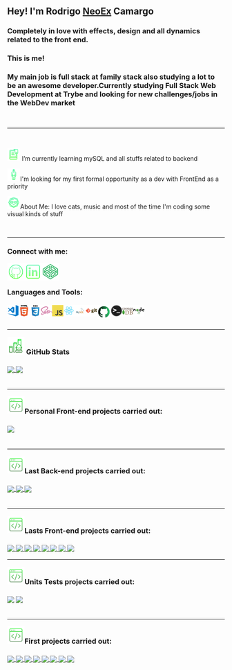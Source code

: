 ## Hey! I'm Rodrigo [NeoEx][website] Camargo

### Completely in love with effects, design and all dynamics related to the front end.
### This is me!
### My main job is full stack at family stack also studying a lot to be an awesome developer.Currently studying Full Stack Web Development at Trybe and looking for new challenges/jobs in the WebDev market
</br>
<hr>
</br>
 <p><img src="./icons8-bookmark-64.png" width="30px"/> I’m currently learning mySQL and all stuffs related to backend </p>

<p><img src="./icons8-user-male-64.png" width="30px"/>I'm looking for my first formal opportunity as a dev with FrontEnd as a priority </p>

 <p><img src="./icons8-sun-64.png" width="30px"/>About Me: I love cats, music and most of the time I'm coding some visual kinds of stuff </p>
</br>
<hr>

<p> <h3>Connect with me: </h3>

[<img align="left" alt="gitHub" width="40px" color="white" src="./icons8-github-64.png" />][website]
[<img align="left" alt="LinkedIn" width="40px" src="./icons8-linkedin-64.png" />][linkedin]
[<img align="left" alt="codePen" width="40px" src="./icons8-codepen-50.png" />][codePen]
</p>
<br>
<br>
<h3>Languages and Tools:
<br>
<br>
<img align="left" alt="Visual Studio Code" width="26px" src="https://raw.githubusercontent.com/github/explore/80688e429a7d4ef2fca1e82350fe8e3517d3494d/topics/visual-studio-code/visual-studio-code.png" />
<img align="left" alt="HTML5" width="26px" src="https://raw.githubusercontent.com/github/explore/80688e429a7d4ef2fca1e82350fe8e3517d3494d/topics/html/html.png" />
<img align="left" alt="CSS3" width="26px" src="https://raw.githubusercontent.com/github/explore/80688e429a7d4ef2fca1e82350fe8e3517d3494d/topics/css/css.png" />
<img align="left" alt="Sass" width="26px" src="https://raw.githubusercontent.com/github/explore/80688e429a7d4ef2fca1e82350fe8e3517d3494d/topics/sass/sass.png" />
<img align="left" alt="JavaScript" width="26px" src="https://raw.githubusercontent.com/github/explore/80688e429a7d4ef2fca1e82350fe8e3517d3494d/topics/javascript/javascript.png" />
<img align="left" alt="React" width="26px" src="https://raw.githubusercontent.com/github/explore/80688e429a7d4ef2fca1e82350fe8e3517d3494d/topics/react/react.png" />
<img align="left" alt="MySQL" width="26px" src="https://raw.githubusercontent.com/github/explore/80688e429a7d4ef2fca1e82350fe8e3517d3494d/topics/mysql/mysql.png" />
<img align="left" alt="Git" width="26px" src="https://raw.githubusercontent.com/github/explore/80688e429a7d4ef2fca1e82350fe8e3517d3494d/topics/git/git.png" />
<img align="left" alt="GitHub" width="32px" src="./icons8-github-48.png" />
<img align="left" alt="Terminal" width="26px" src="https://raw.githubusercontent.com/github/explore/80688e429a7d4ef2fca1e82350fe8e3517d3494d/topics/terminal/terminal.png" />
<img align="left" alt="MongoDB" width="26px" src="./mongodb.png" />
<img align="left" alt="NodeJS" width="26px" src="./nodejs.png" />

<br />
<br />

---
<summary><img src="./icons8-personal-growth-64.png" width="40px"/> GitHub Stats</summary>
<br>
<a href="https://github.com/anuraghazra/github-readme-stats">
    <img align="center" src="https://github-readme-stats.vercel.app/api?username=RodrigoNeoEx&count_private=true&include_all_commits=true&theme=chartreuse-dark&show_icons=true&hide=stars,issues" />
  <img align="center" src="https://github-readme-stats.vercel.app/api/top-langs/?username=RodrigoNeoEx&theme=chartreuse-dark&layout=compact" />
</a>
<br>
<br>
<hr>
<p>
<summary><img src="./icons8-source-code-64.png" width="40px"/>Personal Front-end projects carried out:</summary>
<br>
  <a href="https://github.com/RodrigoNeoEx/weather-call">
  <img align="center" src="https://github-readme-stats.vercel.app/api/pin/?username=RodrigoNeoEx&repo=weather-call&theme=chartreuse-dark" />
  </a>
<br>
<br>
<hr>
<summary><img src="./icons8-source-code-64.png" width="40px"/>Last Back-end projects carried out:</summary>
<br>
  <a href="https://github.com/RodrigoNeoEx/All-for-one-">
  <img align="center" src="https://github-readme-stats.vercel.app/api/pin/?username=RodrigoNeoEx&repo=All-for-one-&theme=chartreuse-dark" />
  </a>
    <a href="https://github.com/RodrigoNeoEx/Vocabulary-Booster">
  <img align="center" src="https://github-readme-stats.vercel.app/api/pin/?username=RodrigoNeoEx&repo=Vocabulary-Booster&theme=chartreuse-dark" />
  </a>
    <a href="https://github.com/RodrigoNeoEx/One-for-All">
  <img align="center" src="https://github-readme-stats.vercel.app/api/pin/?username=RodrigoNeoEx&repo=One-for-All&theme=chartreuse-dark" />
  </a>
<br>
<br>
<hr>
<summary><img src="./icons8-source-code-64.png" width="40px"/>Lasts Front-end projects carried out:</summary>
<br>
  <a href="https://github.com/RodrigoNeoEx/Recips-App">
  <img align="center" src="https://github-readme-stats.vercel.app/api/pin/?username=RodrigoNeoEx&repo=Recips-App&theme=chartreuse-dark" />
  </a>
   <a href="https://github.com/RodrigoNeoEx/StarWars-PlanetsSearch">
  <img align="center" src="https://github-readme-stats.vercel.app/api/pin/?username=RodrigoNeoEx&repo=StarWars-PlanetsSearch&theme=chartreuse-dark" />
  </a>
  <a href="https://github.com/RodrigoNeoEx/Trivia">
  <img align="center" src="https://github-readme-stats.vercel.app/api/pin/?username=RodrigoNeoEx&repo=Trivia&theme=chartreuse-dark" />
  </a>
  <a href="https://github.com/RodrigoNeoEx/Wallet">
  <img align="center" src="https://github-readme-stats.vercel.app/api/pin/?username=RodrigoNeoEx&repo=Wallet&theme=chartreuse-dark" />
  </a>
  <a href="https://github.com/RodrigoNeoEx/React-Testing-Library">
  <img align="center" src="https://github-readme-stats.vercel.app/api/pin/?username=RodrigoNeoEx&repo=React-Testing-Library&theme=chartreuse-dark" />
  </a>
  <a href="https://github.com/RodrigoNeoEx/FrontEnd-Online-Store">
  <img align="center" src="https://github-readme-stats.vercel.app/api/pin/?username=RodrigoNeoEx&repo=FrontEnd-Online-Store&theme=chartreuse-dark" />
  </a>
  <a href="https://github.com/RodrigoNeoEx/Movie-Cards-Crud">
  <img align="center" src="https://github-readme-stats.vercel.app/api/pin/?username=RodrigoNeoEx&repo=Movie-Cards-Crud&theme=chartreuse-dark" />
  </a>
  <a href="https://github.com/RodrigoNeoEx/Movie-Cards-Library">
  <img align="center" src="https://github-readme-stats.vercel.app/api/pin/?username=RodrigoNeoEx&repo=Movie-Cards-Library&theme=chartreuse-dark" />
  </a>
  <br>
  <hr>
  <summary><img src="./icons8-source-code-64.png" width="40px"/>Units Tests projects carried out:</summary>
  <br>
  <a href="https://github.com/RodrigoNeoEx/Jest">
  <img align="center" src="https://github-readme-stats.vercel.app/api/pin/?username=RodrigoNeoEx&repo=Jest&theme=chartreuse-dark" /></a>
  <a href="https://github.com/RodrigoNeoEx/Unit-Tests">
  <img align="center" src="https://github-readme-stats.vercel.app/api/pin/?username=RodrigoNeoEx&repo=Unit-Tests&theme=chartreuse-dark" />
  </a>
  <br>
  <br>
  <hr>
  <summary><img src="./icons8-source-code-64.png" width="40px"/>First projects carried out:</summary>
  <br>
    <a href="https://github.com/RodrigoNeoEx/Pixels-Art">
  <img align="center" src="https://github-readme-stats.vercel.app/api/pin/?username=RodrigoNeoEx&repo=Pixels-Art&theme=chartreuse-dark" />
  </a>
      <a href="https://github.com/RodrigoNeoEx/Todo-List-v2">
  <img align="center" src="https://github-readme-stats.vercel.app/api/pin/?username=RodrigoNeoEx&repo=Todo-List-V2&theme=chartreuse-dark" />
  </a>
      <a href="https://github.com/RodrigoNeoEx/Todo-List-v1">
  <img align="center" src="https://github-readme-stats.vercel.app/api/pin/?username=RodrigoNeoEx&repo=Todo-List-V1&theme=chartreuse-dark" />
  </a>
      <a href="https://github.com/RodrigoNeoEx/Shopping-Cart">
  <img align="center" src="https://github-readme-stats.vercel.app/api/pin/?username=RodrigoNeoEx&repo=Shopping-Cart&theme=chartreuse-dark" />
  </a>
      <a href="https://github.com/RodrigoNeoEx/Zoo-Functions">
  <img align="center" src="https://github-readme-stats.vercel.app/api/pin/?username=RodrigoNeoEx&repo=Zoo-Functions&theme=chartreuse-dark" />
  </a>
      <a href="https://github.com/RodrigoNeoEx/Facebook-SignUp">
  <img align="center" src="https://github-readme-stats.vercel.app/api/pin/?username=RodrigoNeoEx&repo=Facebook-SignUp&theme=chartreuse-dark" />
  </a>
      <a href="https://github.com/RodrigoNeoEx/Color-Guess">
  <img align="center" src="https://github-readme-stats.vercel.app/api/pin/?username=RodrigoNeoEx&repo=Color-Guess&theme=chartreuse-dark" />
  </a>
      <a href="https://github.com/RodrigoNeoEx/Meme-Generator">
  <img align="center" src="https://github-readme-stats.vercel.app/api/pin/?username=RodrigoNeoEx&repo=Meme-Generator&theme=chartreuse-dark" />
  </a>
</p>

[website]: https://rodrigoneoex.github.io/neoPortfolio/
[linkedin]: https://www.linkedin.com/in/rodrigocamargo-neoex/
[codePen]: https://codepen.io/rodrigoneoex
